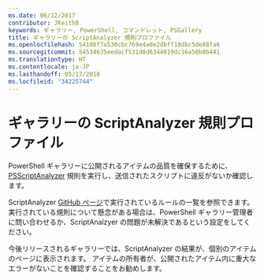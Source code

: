 ```yaml
---
ms.date: 06/12/2017
contributor: JKeithB
keywords: ギャラリー, PowerShell, コマンドレット, PSGallery
title: ギャラリーの ScriptAnalyzer 規則プロファイル
ms.openlocfilehash: 54100f7a530cbc769e4a0e2dbff18dbc5de88fa6
ms.sourcegitcommit: 54534635eedacf531d8d6344019dc16a50b8b441
ms.translationtype: HT
ms.contentlocale: ja-JP
ms.lasthandoff: 05/17/2018
ms.locfileid: "34225744"
---
```

# <a name="scriptanalyzer-rule-profile-for-gallery"></a>ギャラリーの ScriptAnalyzer 規則プロファイル

PowerShell ギャラリーに公開されるアイテムの品質を確保するために、[PSScriptAnalyzer](https://github.com/PowerShell/PSScriptAnalyzer) 規則を実行し、送信されたスクリプトに違反がないか確認します。

ScriptAnalyzer [GitHub ページ](https://github.com/PowerShell/PSScriptAnalyzer/blob/development/Engine/Settings/PSGallery.psd1)で実行されているルールの一覧を参照できます。
実行されている規則について懸念がある場合は、PowerShell ギャラリー管理者に問い合わせるか、ScriptAnalzyer の問題が未解決であるという設定をしてください。

今後リリースされるギャラリーでは、ScriptAnalyzer の結果が、個別のアイテムのページに表示されます。 アイテムの所有者が、公開されたアイテム内に重大なエラーがないことを確認することをお勧めします。
